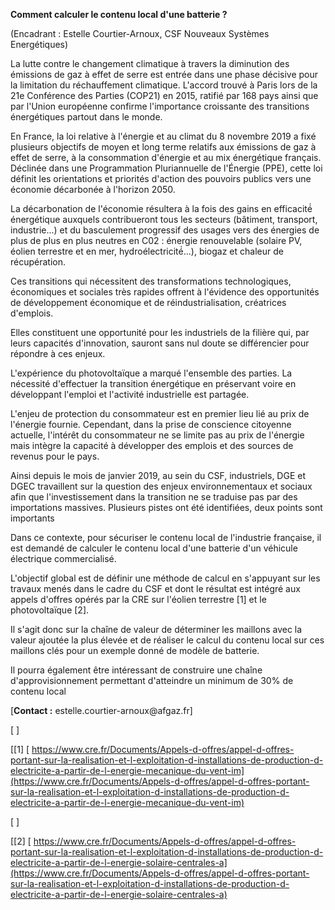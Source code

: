 **Comment calculer le contenu local d\'une batterie ?**

(Encadrant : Estelle Courtier-Arnoux, CSF Nouveaux Systèmes
Energétiques)

La lutte contre le changement climatique à travers la diminution des
émissions de gaz à effet de serre est entrée dans une phase décisive
pour la limitation du réchauffement climatique. L'accord trouvé à Paris
lors de la 21e Conférence des Parties (COP21) en 2015, ratifié par 168
pays ainsi que par l'Union européenne confirme l'importance croissante
des transitions énergétiques partout dans le monde.

En France, la loi relative à l'énergie et au climat du 8 novembre 2019 a
fixé plusieurs objectifs de moyen et long terme relatifs aux émissions
de gaz à effet de serre, à la consommation d'énergie et au mix
énergétique français. Déclinée dans une Programmation Pluriannuelle de
l'Énergie (PPE), cette loi définit les orientations et priorités
d'action des pouvoirs publics vers une économie décarbonée à l'horizon
2050.

La décarbonation de l'économie résultera à la fois des gains en
efficacité́ énergétique auxquels contribueront tous les secteurs
(bâtiment, transport, industrie...) et du basculement progressif des
usages vers des énergies de plus de plus en plus neutres en C02 :
énergie renouvelable (solaire PV, éolien terrestre et en mer,
hydroélectricité́...), biogaz et chaleur de récupération.

Ces transitions qui nécessitent des transformations technologiques,
économiques et sociales très rapides offrent à l'évidence des
opportunités de développement économique et de réindustrialisation,
créatrices d'emplois.

Elles constituent une opportunité pour les industriels de la filière
qui, par leurs capacités d'innovation, sauront sans nul doute se
différencier pour répondre à ces enjeux.

L'expérience du photovoltaïque a marqué l'ensemble des parties. La
nécessité d'effectuer la transition énergétique en préservant voire en
développant l'emploi et l'activité industrielle est partagée.

L\'enjeu de protection du consommateur est en premier lieu lié au prix
de l'énergie fournie. Cependant, dans la prise de conscience citoyenne
actuelle, l'intérêt du consommateur ne se limite pas au prix de
l'énergie mais intègre la capacité à développer des emplois et des
sources de revenus pour le pays.

Ainsi depuis le mois de janvier 2019, au sein du CSF, industriels, DGE
et DGEC travaillent sur la question des enjeux environnementaux et
sociaux afin que l'investissement dans la transition ne se traduise pas
par des importations massives. Plusieurs pistes ont été identifiées,
deux points sont importants

Dans ce contexte, pour sécuriser le contenu local de l'industrie
française, il est demandé de calculer le contenu local d\'une batterie
d\'un véhicule électrique commercialisé.

L'objectif global est de définir une méthode de calcul en s\'appuyant
sur les travaux menés dans le cadre du CSF et dont le résultat est
intégré aux appels d\'offres opérés par la CRE sur l\'éolien terrestre
\[1\] et le photovoltaïque \[2\].

Il s'agit donc sur la chaîne de valeur de déterminer les maillons avec
la valeur ajoutée la plus élevée et de réaliser le calcul du contenu
local sur ces maillons clés pour un exemple donné de modèle de batterie.

Il pourra également être intéressant de construire une chaîne
d'approvisionnement permettant d'atteindre un minimum de 30% de contenu
local

[**Contact :** estelle.courtier-arnoux\@afgaz.fr]

[ ]

[\[1\] [
https://www.cre.fr/Documents/Appels-d-offres/appel-d-offres-portant-sur-la-realisation-et-l-exploitation-d-installations-de-production-d-electricite-a-partir-de-l-energie-mecanique-du-vent-im](https://www.cre.fr/Documents/Appels-d-offres/appel-d-offres-portant-sur-la-realisation-et-l-exploitation-d-installations-de-production-d-electricite-a-partir-de-l-energie-mecanique-du-vent-im)

[ ]

[\[2\] [
https://www.cre.fr/Documents/Appels-d-offres/appel-d-offres-portant-sur-la-realisation-et-l-exploitation-d-installations-de-production-d-electricite-a-partir-de-l-energie-solaire-centrales-a](https://www.cre.fr/Documents/Appels-d-offres/appel-d-offres-portant-sur-la-realisation-et-l-exploitation-d-installations-de-production-d-electricite-a-partir-de-l-energie-solaire-centrales-a)
